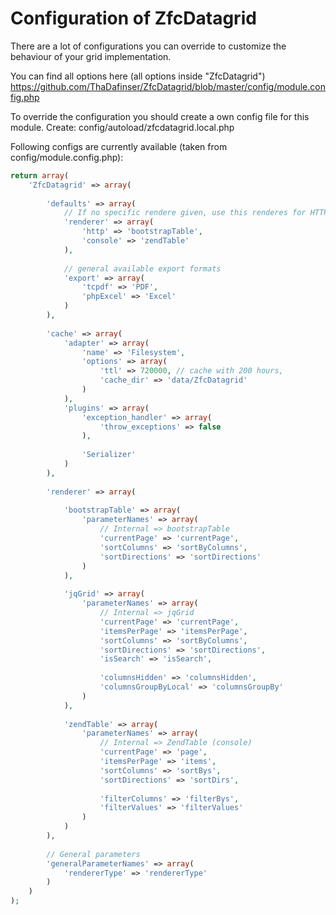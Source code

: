 # Configuration of ZfcDatagrid

There are a lot of configurations you can override to customize the behaviour of your grid implementation.

You can find all options here (all options inside "ZfcDatagrid")
https://github.com/ThaDafinser/ZfcDatagrid/blob/master/config/module.config.php

To override the configuration you should create a own config file for this module.
Create: config/autoload/zfcdatagrid.local.php

Following configs are currently available (taken from config/module.config.php):
```PHP
return array(
    'ZfcDatagrid' => array(
        
        'defaults' => array(
            // If no specific rendere given, use this renderes for HTTP / console
            'renderer' => array(
                'http' => 'bootstrapTable',
                'console' => 'zendTable'
            ),
            
            // general available export formats
            'export' => array(
                'tcpdf' => 'PDF',
                'phpExcel' => 'Excel'
            )
        ),
        
        'cache' => array(
            'adapter' => array(
                'name' => 'Filesystem',
                'options' => array(
                    'ttl' => 720000, // cache with 200 hours,
                    'cache_dir' => 'data/ZfcDatagrid'
                )
            ),
            'plugins' => array(
                'exception_handler' => array(
                    'throw_exceptions' => false
                ),
                
                'Serializer'
            )
        ),
        
        'renderer' => array(
            
            'bootstrapTable' => array(
                'parameterNames' => array(
                    // Internal => bootstrapTable
                    'currentPage' => 'currentPage',
                    'sortColumns' => 'sortByColumns',
                    'sortDirections' => 'sortDirections'
                )
            ),
            
            'jqGrid' => array(
                'parameterNames' => array(
                    // Internal => jqGrid
                    'currentPage' => 'currentPage',
                    'itemsPerPage' => 'itemsPerPage',
                    'sortColumns' => 'sortByColumns',
                    'sortDirections' => 'sortDirections',
                    'isSearch' => 'isSearch',
                    
                    'columnsHidden' => 'columnsHidden',
                    'columnsGroupByLocal' => 'columnsGroupBy'
                )
            ),
            
            'zendTable' => array(
                'parameterNames' => array(
                    // Internal => ZendTable (console)
                    'currentPage' => 'page',
                    'itemsPerPage' => 'items',
                    'sortColumns' => 'sortBys',
                    'sortDirections' => 'sortDirs',
                    
                    'filterColumns' => 'filterBys',
                    'filterValues' => 'filterValues'
                )
            )
        ),
        
        // General parameters
        'generalParameterNames' => array(
            'rendererType' => 'rendererType'
        )
    )
);
```